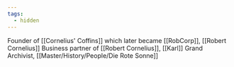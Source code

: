 ```yaml
---
tags:
  - hidden
---
```

Founder of [[Cornelius' Coffins]] which later became [[RobCorp]], [[Robert Cornelius]] 
Business partner of [[Robert Cornelius]], [[Karl]]
Grand Archivist,  [[Master/History/People/Die Rote Sonne]]
